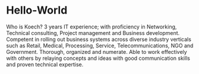 # Hello-World
Who is Koech?
3 years IT experience; with proficiency in Networking, Technical consulting, Project management and Business development. Competent in rolling out business systems across diverse industry verticals such as Retail, Medical, Processing, Service, Telecommunications, NGO and Government. 
Thorough, organized and numerate. Able to work effectively with others by relaying concepts and ideas with good communication skills and proven technical expertise. 
